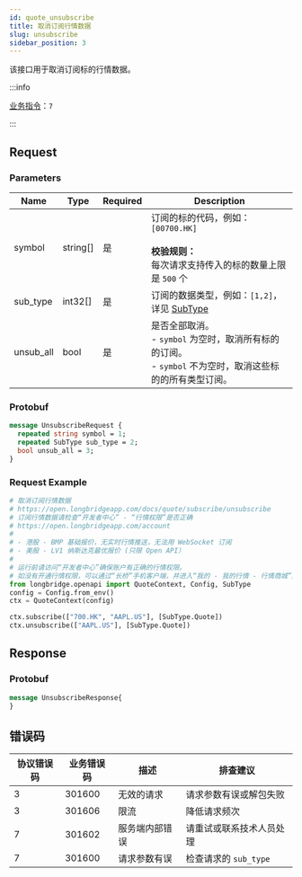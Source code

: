 ```yaml
---
id: quote_unsubscribe
title: 取消订阅行情数据
slug: unsubscribe
sidebar_position: 3
---
```


该接口用于取消订阅标的行情数据。

:::info

[业务指令](../../socket/protocol/request)：`7`

:::

## Request

### Parameters

| Name      | Type     | Required | Description                                                                                                        |
| --------- | -------- | -------- | ------------------------------------------------------------------------------------------------------------------ |
| symbol    | string[] | 是       | 订阅的标的代码，例如：`[00700.HK]` <br /><br />**校验规则：**<br />每次请求支持传入的标的数量上限是 `500` 个       |
| sub_type  | int32[]  | 是       | 订阅的数据类型，例如：`[1,2]`，详见 [SubType](../objects#subtype---订阅数据的类型)                                 |
| unsub_all | bool     | 是       | 是否全部取消。<br />- `symbol` 为空时，取消所有标的的订阅。<br />- `symbol` 不为空时，取消这些标的的所有类型订阅。 |

### Protobuf

```protobuf
message UnsubscribeRequest {
  repeated string symbol = 1;
  repeated SubType sub_type = 2;
  bool unsub_all = 3;
}
```

### Request Example

```python
# 取消订阅行情数据
# https://open.longbridgeapp.com/docs/quote/subscribe/unsubscribe
# 订阅行情数据请检查“开发者中心” - “行情权限”是否正确
# https://open.longbridgeapp.com/account
#
# - 港股 - BMP 基础报价，无实时行情推送，无法用 WebSocket 订阅
# - 美股 - LV1 纳斯达克最优报价 (只限 Open API）
#
# 运行前请访问“开发者中心”确保账户有正确的行情权限。
# 如没有开通行情权限，可以通过“长桥”手机客户端，并进入“我的 - 我的行情 - 行情商城”购买开通行情权限。
from longbridge.openapi import QuoteContext, Config, SubType
config = Config.from_env()
ctx = QuoteContext(config)

ctx.subscribe(["700.HK", "AAPL.US"], [SubType.Quote])
ctx.unsubscribe(["AAPL.US"], [SubType.Quote])
```

## Response

### Protobuf

```protobuf
message UnsubscribeResponse{
}
```

## 错误码

| 协议错误码 | 业务错误码 | 描述           | 排查建议                 |
| ---------- | ---------- | -------------- | ------------------------ |
| 3          | 301600     | 无效的请求     | 请求参数有误或解包失败   |
| 3          | 301606     | 限流           | 降低请求频次             |
| 7          | 301602     | 服务端内部错误 | 请重试或联系技术人员处理 |
| 7          | 301600     | 请求参数有误   | 检查请求的 `sub_type`    |
